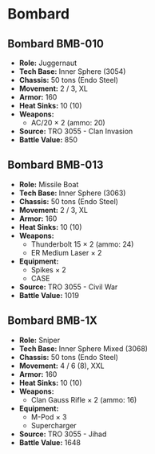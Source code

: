 # Bombard
## Bombard BMB-010
- **Role:** Juggernaut
- **Tech Base:** Inner Sphere (3054)
- **Chassis:** 50 tons (Endo Steel)
- **Movement:** 2 / 3, XL
- **Armor:** 160
- **Heat Sinks:** 10 (10)
- **Weapons:**
  - AC/20 × 2 (ammo: 20)
- **Source:** TRO 3055 - Clan Invasion
- **Battle Value:** 850

## Bombard BMB-013
- **Role:** Missile Boat
- **Tech Base:** Inner Sphere (3063)
- **Chassis:** 50 tons (Endo Steel)
- **Movement:** 2 / 3, XL
- **Armor:** 160
- **Heat Sinks:** 10 (10)
- **Weapons:**
  - Thunderbolt 15 × 2 (ammo: 24)
  - ER Medium Laser × 2
- **Equipment:**
  - Spikes × 2
  - CASE
- **Source:** TRO 3055 - Civil War
- **Battle Value:** 1019

## Bombard BMB-1X
- **Role:** Sniper
- **Tech Base:** Inner Sphere Mixed (3068)
- **Chassis:** 50 tons (Endo Steel)
- **Movement:** 4 / 6 (8), XXL
- **Armor:** 160
- **Heat Sinks:** 10 (10)
- **Weapons:**
  - Clan Gauss Rifle × 2 (ammo: 16)
- **Equipment:**
  - M-Pod × 3
  - Supercharger
- **Source:** TRO 3055 - Jihad
- **Battle Value:** 1648

